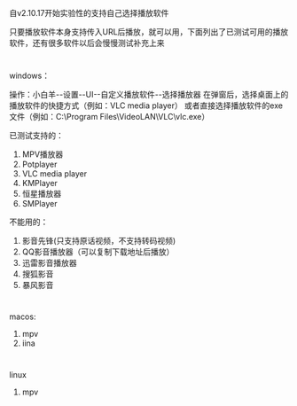 自v2.10.17开始实验性的支持自己选择播放软件

只要播放软件本身支持传入URL后播放，就可以用，下面列出了已测试可用的播放软件，还有很多软件以后会慢慢测试补充上来

#

windows：

操作：小白羊--设置--UI--自定义播放软件--选择播放器
在弹窗后，选择桌面上的播放软件的快捷方式（例如：VLC media player）
或者直接选择播放软件的exe文件（例如：C:\Program Files\VideoLAN\VLC\vlc.exe）

已测试支持的：
1. MPV播放器
2. Potplayer
3. VLC media player
4. KMPlayer
5. 恒星播放器
6. SMPlayer

不能用的：
1. 影音先锋(只支持原话视频，不支持转码视频)
2. QQ影音播放器（可以复制下载地址后播放）
3. 迅雷影音播放器
4. 搜狐影音
5. 暴风影音

#

macos:

1. mpv
2. iina

#

linux

1. mpv
